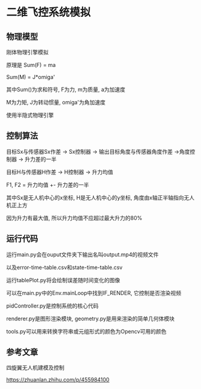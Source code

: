# 二维飞控系统模拟

## 物理模型

刚体物理引擎模拟

原理是 Sum(F) = ma

Sum(M) = J*omiga'

其中Sum()为求和符号, F为力, m为质量, a为加速度

M为力矩, J为转动惯量, omiga'为角加速度

使用半隐式物理引擎

## 控制算法

目标Sx与传感器Sx作差 -> Sx控制器 -> 输出目标角度与传感器角度作差 ->角度控制器 -> 升力差的一半

目标H与传感器H作差 -> H控制器 -> 升力均值

F1, F2 = 升力均值 +- 升力差的一半

其中Sx是无人机中心的x坐标, H是无人机中心的y坐标, 角度由x轴正半轴指向无人机正上方

因为升力有最大值, 所以升力均值不应超过最大升力的80%

## 运行代码

运行main.py会在ouput文件夹下输出名叫output.mp4的视频文件

以及error-time-table.csv和state-time-table.csv

运行tablePlot.py将会绘制误差随时间变化的图像

可以在main.py中的Env.mainLoop中找到IF_RENDER, 它控制是否渲染视频

pidController.py是控制系统的核心代码

renderer.py是图形渲染模块, geometry.py是用来渲染的简单几何体模块

tools.py可以用来转换字符串或元组形式的颜色为Opencv可用的颜色

## 参考文章

四旋翼无人机建模及控制

https://zhuanlan.zhihu.com/p/455984100